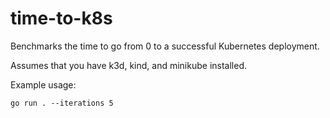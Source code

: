 # time-to-k8s

Benchmarks the time to go from 0 to a successful Kubernetes deployment.

Assumes that you have k3d, kind, and minikube installed.

Example usage:

`go run . --iterations 5`
